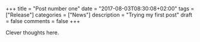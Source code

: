 +++
title = "Post number one"
date = "2017-08-03T08:30:08+02:00"
tags = ["Release"]
categories = ["News"]
description = "Trying my first post"
draft = false
comments = false
+++

Clever thoughts here.
